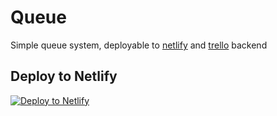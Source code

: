 # Queue

Simple queue system, deployable to [netlify](https://netlify.com) and [trello](https://trello.com) backend

## Deploy to Netlify
[![Deploy to Netlify](https://www.netlify.com/img/deploy/button.svg "Deploy to Netlify")](https://app.netlify.com/start/deploy?repository=https://github.com/datagovsg/hackathon-queue/frontend)